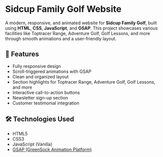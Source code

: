 # Sidcup Family Golf Website

A modern, responsive, and animated website for **Sidcup Family Golf**, built using **HTML**, **CSS**, **JavaScript**, and **GSAP**. This project showcases various facilities like Toptracer Range, Adventure Golf, Golf Lessons, and more through smooth animations and a user-friendly layout.

## 🚀 Features

- Fully responsive design
- Scroll-triggered animations with GSAP
- Clean and organized layout
- Section highlights for Toptracer Range, Adventure Golf, Golf Lessons, and more
- Interactive call-to-action buttons
- Newsletter sign-up section
- Customer testimonial integration

## 🛠️ Technologies Used

- HTML5
- CSS3
- JavaScript (Vanilla)
- [GSAP (GreenSock Animation Platform)](https://greensock.com/gsap/)
